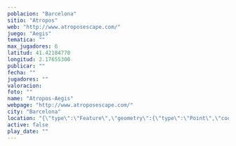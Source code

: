 ```yaml
---
poblacion: "Barcelona"
sitio: "Atropos"
web: "http://www.atroposescape.com/"
juego: "Aegis"
tematica: ""
max_jugadores: 6
latitud: 41.42184770
longitud: 2.17655300
publicar: ""
fecha: ""
jugadores: ""
valoracion: 
foto: ""
name: "Atropos-Aegis"
webpage: "http://www.atroposescape.com/"
city: "Barcelona"
location: "{\"type\":\"Feature\",\"geometry\":{\"type\":\"Point\",\"coordinates\":[\"41,42184770\",\"2,17655300\"]}}"
active: false
play_date: ""
---
```

